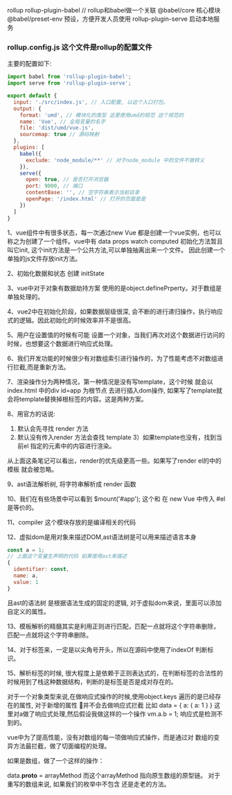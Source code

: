 rollup 
rollup-plugin-babel // rollup和babel做一个关联
@babel/core 核心模块
@babel/preset-env  预设，方便开发人员使用
rollup-plugin-serve 启动本地服务


### rollup.config.js 这个文件是rollup的配置文件

主要的配置如下:

```js
import babel from 'rollup-plugin-babel';
import serve from 'rollup-plugin-serve';

export default {
  input: './src/index.js', // 入口配置, 以这个入口打包。
  output: {
    format: 'umd', // 模块化的类型 这里使用umd的规范 这个规范的
    name: 'Vue', // 全局变量的名字
    file: 'dist/umd/vue.js',
    sourcemap: true // 源码映射
  },
  plugins: [
    babel({
      exclude: 'node_module/**' // 对于node_module 中的文件不做转义
    }),
    serve({
      open: true, // 是否打开浏览器
      port: 9000, // 端口
      contentBase: '', // 空字符串表示当前目录
      openPage: '/index.html' // 打开的页面是是
    })
  ]
}
```

1、vue组件中有很多状态，每一次通过new Vue 都是创建一个vue实例，也可以称之为创建了一个组件。vue中有 data props watch computed 初始化方法暂且叫它init, 这个init方法是一个公共方法,可以单独抽离出来一个文件。
因此创建一个单独的js文件存放init方法。

2、初始化数据和状态 创建 initState

3、vue中对于对象有数据劫持方案 使用的是object.definePrperty。对于数组是单独处理的。

4、vue2中在初始化阶段，如果数据层级很深, 会不断的进行递归操作，执行响应式的逻辑。因此初始化的时候效率并不是很高。

5、用户在设置值的时候有可能 设置一个对象，当我们再次对这个数据进行访问的时候，也想要这个数据进行响应式处理。

6、我们开发功能的时候很少有对数组索引进行操作的，为了性能考虑不对数组进行拦截,而是重新方法。

7、渲染操作分为两种情况，第一种情况是没有写template，这个时候 就会以 index.html 中的div id=app 为根节点
  去进行插入dom操作, 如果写了template就会将template替换掉根标签的内容。这是两种方案。

8、用官方的话说: 
  1) 默认会先寻找 render 方法 
  2) 默认没有传入render 方法会查找 template 
  3）如果template也没有，找到当前el 指定的元素中的内容进行渲染。

  从上面这条笔记可以看出，render的优先级更高一些。如果写了render el的中的模板
  就会被忽略。

9、ast语法解析树, 将字符串解析成 render 函数 

10、我们在有些场景中可以看到 $mount('#app'); 这个和 在 new Vue 中传入 #el 是等价的。

11、compiler 这个模块存放的是编译相关的代码

12、虚拟dom是用对象来描述DOM,ast语法树是可以用来描述语言本身
```js
const a = 1;
// 上面这个变量生声明的代码 如果使用ast来描述
{
  identifier: const,
  name: a,
  value: 1
}
```
且ast的语法树 是根据语法生成的固定的逻辑, 对于虚拟dom来说，里面可以添加自定义的属性。


13、模板解析的精髓其实是利用正则进行匹配，匹配一点就将这个字符串删除，匹配一点就将这个字符串删除。

14、对于标签来，一定是以尖角号开头，所以在源码中使用了indexOf 判断标识。

15、解析标签的时候, 很大程度上是依赖于正则表达式的，在判断标签的合法性的时候用到了栈这种数据结构，判断的是标签是否是成对存在的。

对于一个对象类型来说,在做响应式操作的时候,使用object.keys 遍历的是已经存在的属性, 对于新增的属性 并不会去做响应式拦截
比如 
data = {
  a: {
    a: 1
  }
}
这里对a做了响应式处理,然后假设我做这样的一个操作
vm.a.b = 1; 响应式是检测不到的。

vue中为了提高性能，没有对数组的每一项做响应式操作，而是通过对 数组的变异方法最拦截，做了切面编程的处理。

如果是数组，做了一个这样的操作：

data.__proto__ = arrayMethod 而这个arrayMethod 指向原生数组的原型链。
对于重写的数组来说, 如果我们的枚举中不包含 还是走老的方法。







